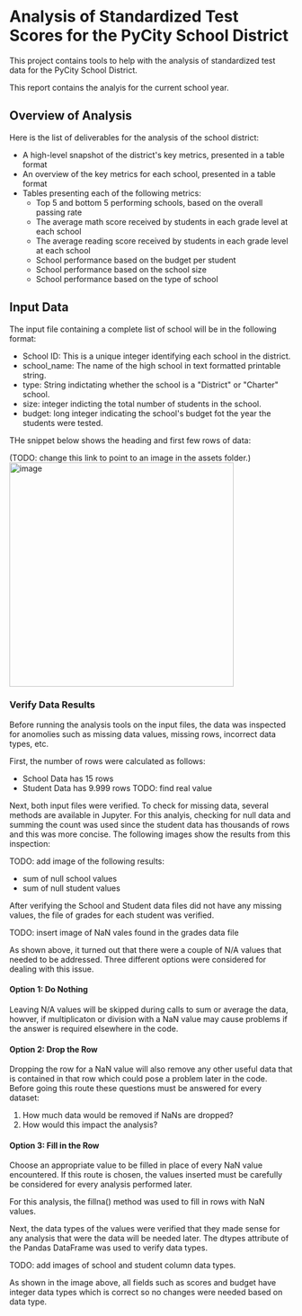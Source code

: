 # Analysis of Standardized Test Scores for the PyCity School District
This project contains tools to help with the analysis of standardized test data for the PyCity School District.

This report contains the analyis for the current school year.

## Overview of Analysis
Here is the list of deliverables for the analysis of the school district: 

- A high-level snapshot of the district's key metrics, presented in a table format
- An overview of the key metrics for each school, presented in a table format
- Tables presenting each of the following metrics:
   - Top 5 and bottom 5 performing schools, based on the overall passing rate
   - The average math score received by students in each grade level at each school
   - The average reading score received by students in each grade level at each school
   - School performance based on the budget per student
   - School performance based on the school size 
   - School performance based on the type of school

## Input Data
The input file containing a complete list of school will be in the following format:
- School ID: This is a unique integer identifying each school in the district.
- school_name: The name of the high school in text formatted printable string.
- type: String indictating whether the school is a "District" or "Charter" school.
- size: integer indicting the total number of students in the school.
- budget: long integer indicating the school's budget fot the year the students were tested.

THe snippet below shows the heading and first few rows of data:

(TODO: change this link to point to an image in the assets folder.)
<img width="399" alt="image" src="https://user-images.githubusercontent.com/110138522/185729706-d6cd514d-6468-4f0d-adc4-f816d4ff0e30.png">

### Verify Data Results
Before running the analysis tools on the input files, the data was inspected for anomolies such as missing data values, missing rows, incorrect data types, etc. 

First, the number of rows were calculated as follows:
- School Data has 15 rows
- Student Data has 9.999 rows TODO: find real value

Next, both input files were verified. To check for missing data, several methods are available in Jupyter. For this analyis, checking for null data and summing the count was used since the student data has thousands of rows and this was more concise. The following images show the results from this inspection:

TODO: add image of the following results:
- sum of null school values
- sum of null student values 

After verifying the School and Student data files did not have any missing values, the file of grades for each student was verified.

TODO: insert image of NaN vales found in the grades data file

As shown above, it turned out that there were a couple of N/A values that needed to be addressed.  Three different options were considered for dealing with this issue.
#### Option 1: Do Nothing
Leaving N/A values will be skipped during calls to sum or average the data, howver, if multiplicaton or division with a NaN value may cause problems if the answer is required elsewhere in the code.
#### Option 2: Drop the Row
Dropping the row for a NaN value will also remove any other useful data that is contained in that row which could pose a problem later in the code. Before going this route these questions must be answered for every dataset:
   1. How much data would be removed if NaNs are dropped?
   2. How would this impact the analysis?
#### Option 3: Fill in the Row
Choose an appropriate value to be filled in place of every NaN value encountered. If this route is chosen, the values inserted must be carefully be considered for every analysis performed later.

For this analysis, the fillna() method was used to fill in rows with NaN values.

Next, the data types of the values were verified that they made sense for any analysis that were the data will be needed later. The dtypes attribute of the Pandas DataFrame was used to verify data types.

TODO: add images of school and student column data types.

As shown in the image above, all fields such as scores and budget have integer data types which is correct so no changes were needed based on data type.









